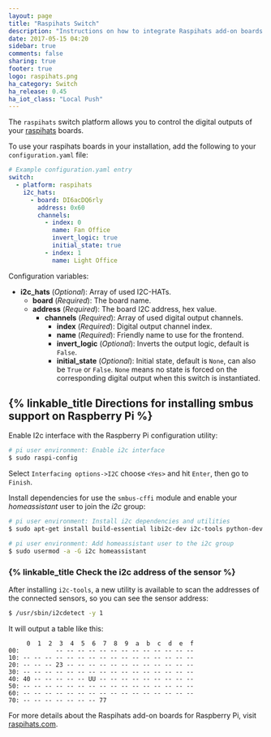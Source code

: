 ```yaml
---
layout: page
title: "Raspihats Switch"
description: "Instructions on how to integrate Raspihats add-on boards for Raspberry Pi into Home Assistant as a switch."
date: 2017-05-15 04:20
sidebar: true
comments: false
sharing: true
footer: true
logo: raspihats.png
ha_category: Switch
ha_release: 0.45
ha_iot_class: "Local Push"
---
```



The `raspihats` switch platform allows you to control the digital outputs of your [raspihats](http://www.raspihats.com/) boards.

To use your raspihats boards in your installation, add the following to your `configuration.yaml` file:

```yaml
# Example configuration.yaml entry
switch:
  - platform: raspihats
    i2c_hats:
      - board: DI6acDQ6rly
        address: 0x60
        channels:
          - index: 0
            name: Fan Office
            invert_logic: true
            initial_state: true
          - index: 1
            name: Light Office
```

Configuration variables:

- **i2c_hats** (*Optional*): Array of used I2C-HATs.
  - **board** (*Required*): The board name.
  - **address** (*Required*): The board I2C address, hex value.
    - **channels** (*Required*): Array of used digital output channels.
      - **index** (*Required*): Digital output channel index.
      - **name** (*Required*): Friendly name to use for the frontend.
      - **invert_logic** (*Optional*): Inverts the output logic, default is `False`.
      - **initial_state** (*Optional*): Initial state, default is `None`, can also be `True` or `False`. `None` means no state is forced on the corresponding digital output when this switch is instantiated.


## {% linkable_title Directions for installing smbus support on Raspberry Pi %}

Enable I2c interface with the Raspberry Pi configuration utility:

```bash
# pi user environment: Enable i2c interface
$ sudo raspi-config
```

Select `Interfacing options->I2C` choose `<Yes>` and hit `Enter`, then go to `Finish`.

Install dependencies for use the `smbus-cffi` module and enable your _homeassistant_ user to join the _i2c_ group:

```bash
# pi user environment: Install i2c dependencies and utilities
$ sudo apt-get install build-essential libi2c-dev i2c-tools python-dev libffi-dev

# pi user environment: Add homeassistant user to the i2c group
$ sudo usermod -a -G i2c homeassistant
```

### {% linkable_title Check the i2c address of the sensor %}

After installing `i2c-tools`, a new utility is available to scan the addresses of the connected sensors, so you can see the sensor address:

```bash
$ /usr/sbin/i2cdetect -y 1
```

It will output a table like this:

```text
     0  1  2  3  4  5  6  7  8  9  a  b  c  d  e  f
00:          -- -- -- -- -- -- -- -- -- -- -- -- --
10: -- -- -- -- -- -- -- -- -- -- -- -- -- -- -- --
20: -- -- -- 23 -- -- -- -- -- -- -- -- -- -- -- --
30: -- -- -- -- -- -- -- -- -- -- -- -- -- -- -- --
40: 40 -- -- -- -- -- UU -- -- -- -- -- -- -- -- --
50: -- -- -- -- -- -- -- -- -- -- -- -- -- -- -- --
60: -- -- -- -- -- -- -- -- -- -- -- -- -- -- -- --
70: -- -- -- -- -- -- -- 77
```

For more details about the Raspihats add-on boards for Raspberry Pi, visit [raspihats.com](http://www.raspihats.com/).
